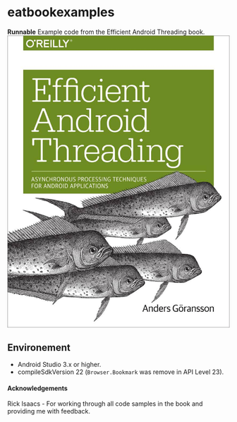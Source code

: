 eatbookexamples
===============

**Runnable** Example code from the Efficient Android Threading book.
![Cover](https://github.com/sokunmin/eatbookexamples/blob/master/cover.jpeg)

## Environement
* Android Studio 3.x or higher.
* compileSdkVersion 22 (`Browser.Bookmark` was remove in API Level 23).

#### Acknowledgements
Rick Isaacs - For working through all code samples in the book and providing me with feedback. 

